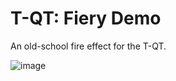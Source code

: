 # T-QT: Fiery Demo
An old-school fire effect for the T-QT.


![image](https://user-images.githubusercontent.com/1586332/186702541-96abdf0d-c618-4ce4-8cbf-35f7c64d31d0.png)
